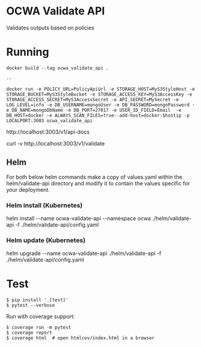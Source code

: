 # OCWA Validate API

Validates outputs based on policies


# Running

````
docker build --tag ocwa_validate_api .

--

docker run -e POLICY_URL=PolicyApiUrl -e STORAGE_HOST=MyS3StyleHost -e STORAGE_BUCKET=MyS3StyleBucket -e STORAGE_ACCESS_KEY=MyS3AccessKey -e STORAGE_ACCESS_SECRET=MyS3AccessSecret -e API_SECRET=MySecret -e LOG_LEVEL=info -e DB_USERNAME=mongoUser -e DB_PASSWORD=mongoPassword -e DB_NAME=mongoDbName -e DB_PORT=27017 -e USER_ID_FIELD=Email  -e DB_HOST=docker -e ALWAYS_SCAN_FILES=true--add-host=docker:$hostip -p LOCALPORT:3003 ocwa_validate_api

````

http://localhost:3003/v1/api-docs

curl -v http://localhost:3003/v1/validate

## Helm
For both below helm commands make a copy of values.yaml within the helm/validate-api directory
and modify it to contain the values specific for your deployment.

### Helm install (Kubernetes)
helm install --name ocwa-validate-api --namespace ocwa ./helm/validate-api -f ./helm/validate-api/config.yaml

### Helm update (Kubernetes)
helm upgrade --name ocwa-validate-api ./helm/validate-api  -f ./helm/validate-api/config.yaml

# Test

```
$ pip install '.[test]'
$ pytest --verbose
```

Run with coverage support:

```
$ coverage run -m pytest
$ coverage report
$ coverage html  # open htmlcov/index.html in a browser
```
